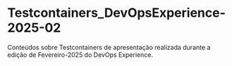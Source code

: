# Testcontainers_DevOpsExperience-2025-02
Conteúdos sobre Testcontainers de apresentação realizada durante a edição de Fevereiro-2025 do DevOps Experience. 
